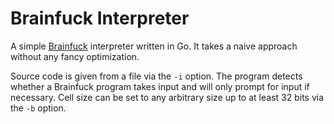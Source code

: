# Brainfuck Interpreter

A simple [Brainfuck](https://en.wikipedia.org/wiki/Brainfuck) interpreter
written in Go. It takes a naive approach without any fancy optimization.

Source code is given from a file via the `-i` option. The program detects
whether a Brainfuck program takes input and will only prompt for input if
necessary. Cell size can be set to any arbitrary size up to at least 32 bits
via the `-b` option.
